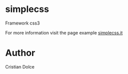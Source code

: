 simplecss
=========

Framework css3

For more information
visit the page example <a href="http://www.simplecss.it/">simplecss.it</a>

Author
=========
Cristian Dolce
